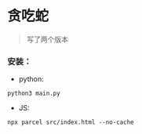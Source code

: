 # 贪吃蛇

> 写了两个版本 

### 安装：

* python: 

`python3 main.py` 

* JS:

`npx parcel src/index.html --no-cache` 
